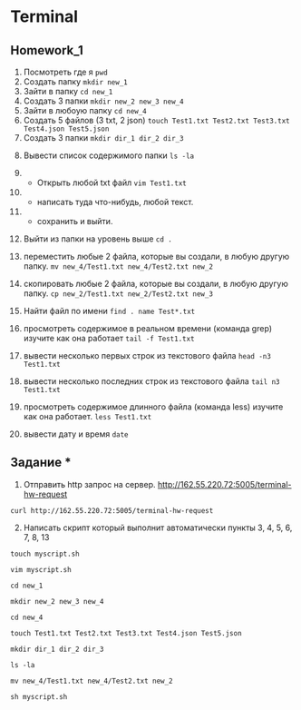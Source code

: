 # Terminal
## Homework_1
1) Посмотреть где я `pwd`
2) Создать папку `mkdir new_1`
3) Зайти в папку `cd new_1`
4) Создать 3 папки `mkdir new_2 new_3 new_4`
5) Зайти в любоую папку `cd new_4`
6) Создать 5 файлов (3 txt, 2 json) `touch Test1.txt Test2.txt Test3.txt Test4.json Test5.json`
7) Создать 3 папки `mkdir dir_1 dir_2 dir_3`
8. Вывести список содержимого папки `ls -la`
9) + Открыть любой txt файл `vim Test1.txt`
10) + написать туда что-нибудь, любой текст.
11) + сохранить и выйти.
12) Выйти из папки на уровень выше `cd .`

13) переместить любые 2 файла, которые вы создали, в любую другую папку.
`mv new_4/Test1.txt new_4/Test2.txt new_2`

14) скопировать любые 2 файла, которые вы создали, в любую другую папку.
`cp new_2/Test1.txt new_2/Test2.txt new_3`

15) Найти файл по имени `find . name Test*.txt`

16) просмотреть содержимое в реальном времени (команда grep) изучите как она работает `tail -f Test1.txt`

17) вывести несколько первых строк из текстового файла `head -n3 Test1.txt`
18) вывести несколько последних строк из текстового файла `tail n3 Test1.txt`
19) просмотреть содержимое длинного файла (команда less) изучите как она работает. `less Test1.txt`
20) вывести дату и время `date`


## Задание *

1) Отправить http запрос на сервер. http://162.55.220.72:5005/terminal-hw-request

`curl http://162.55.220.72:5005/terminal-hw-request`

2) Написать скрипт который выполнит автоматически пункты 3, 4, 5, 6, 7, 8, 13

`touch myscript.sh`

`vim myscript.sh`

`cd new_1`

`mkdir new_2 new_3 new_4`

`cd new_4`

`touch Test1.txt Test2.txt Test3.txt Test4.json Test5.json`

`mkdir dir_1 dir_2 dir_3`

`ls -la`

`mv new_4/Test1.txt new_4/Test2.txt new_2`

`sh myscript.sh`
